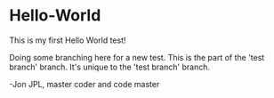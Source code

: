 # Hello-World

This is my first Hello World test!

Doing some branching here for a new test.
This is the part of the 'test branch' branch.
It's unique to the 'test branch' branch.

-Jon
JPL, master coder and code master
